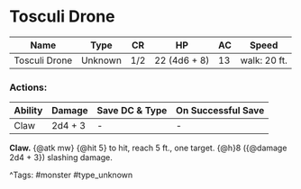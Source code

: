 # Tosculi Drone

| Name | Type | CR | HP | AC | Speed |
|------|------|----|----|----|-------|
| Tosculi Drone | Unknown | 1/2 | 22 (4d6 + 8) | 13 | walk: 20 ft. |

### Actions:

| Ability | Damage | Save DC & Type | On Successful Save |
|---------|--------|----------------|--------------------|
| Claw | 2d4 + 3 | - | - |


**Claw.** {@atk mw} {@hit 5} to hit, reach 5 ft., one target. {@h}8 ({@damage 2d4 + 3}) slashing damage.

^Tags: #monster #type_unknown